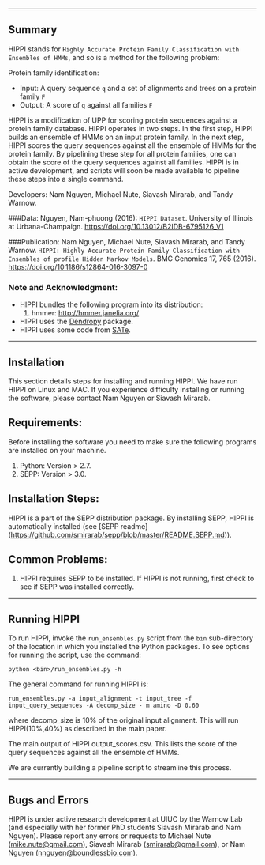 ------------------------------------
Summary
------------------------------------

HIPPI stands for `Highly Accurate Protein Family Classification with Ensembles of HMMs`, and so is a method for the following problem:

Protein family identification:
- Input: A query sequence `q` and a set of alignments and trees on a protein family `F`
- Output: A score of `q` against all families `F`

HIPPI is a modification of UPP for scoring protein sequences against a protein family database.  HIPPI operates in two steps.  In the first step, HIPPI builds an ensemble of HMMs on an input protein family.  In the next step, HIPPI scores the query sequences against all the ensemble of HMMs for the protein family. By pipelining these step for all protein families, one can obtain the score of the query sequences against all families.  HIPPI is in active development, and scripts will soon be made available to pipeline these steps into a single command.

Developers: Nam Nguyen, Michael Nute, Siavash Mirarab, and Tandy Warnow.

###Data: 
Nguyen, Nam-phuong (2016): `HIPPI Dataset`. University of Illinois at Urbana-Champaign. https://doi.org/10.13012/B2IDB-6795126_V1

###Publication:
Nam Nguyen, Michael Nute, Siavash Mirarab, and Tandy Warnow. `HIPPI: Highly Accurate Protein Family Classification with Ensembles of profile Hidden Markov Models`. BMC Genomics 17, 765 (2016). https://doi.org/10.1186/s12864-016-3097-0


### Note and Acknowledgment: 
- HIPPI bundles the following program into its distribution:
  1. hmmer: http://hmmer.janelia.org/    
- HIPPI uses the [Dendropy](http://pythonhosted.org/DendroPy/) package. 
- HIPPI uses some code from [SATe](http://phylo.bio.ku.edu/software/sate/sate.html).

-------------------------------------
Installation
-------------------------------------
This section details steps for installing and running HIPPI. We have run HIPPI on Linux and MAC. If you experience difficulty installing or running the software, please contact Nam Nguyen or Siavash Mirarab.

Requirements:
-------------------
Before installing the software you need to make sure the following programs are installed on your machine.  

1. Python: Version > 2.7. 
2. SEPP: Version > 3.0. 

Installation Steps:
-------------------
HIPPI is a part of the SEPP distribution package.  By installing SEPP, HIPPI is automatically installed (see [SEPP readme] (https://github.com/smirarab/sepp/blob/master/README.SEPP.md)).  

Common Problems:
-------------------
1.  HIPPI requires SEPP to be installed.  If HIPPI is not running, first check to see if SEPP was installed correctly.

---------------------------------------------
Running HIPPI
---------------------------------------------
To run HIPPI, invoke the `run_ensembles.py` script from the `bin` sub-directory of the location in which you installed the Python packages. To see options for running the script, use the command:

`python <bin>/run_ensembles.py -h`

The general command for running HIPPI is:

`run_ensembles.py -a input_alignment -t input_tree -f input_query_sequences -A decomp_size - m amino -D 0.60`

where decomp_size is 10% of the original input alignment.  This will run HIPPI(10%,40%) as described in the main paper.  

The main output of HIPPI output_scores.csv.  This lists the score of the query sequences against all the ensemble of HMMs.  

We are currently building a pipeline script to streamline this process.

---------------------------------------------
Bugs and Errors
---------------------------------------------
HIPPI is under active research development at UIUC by the Warnow Lab (and especially with her former PhD students Siavash Mirarab and Nam Nguyen). Please report any errors or requests to Michael Nute (mike.nute@gmail.com), Siavash Mirarab (smirarab@gmail.com), or  Nam Nguyen (nnguyen@boundlessbio.com).

